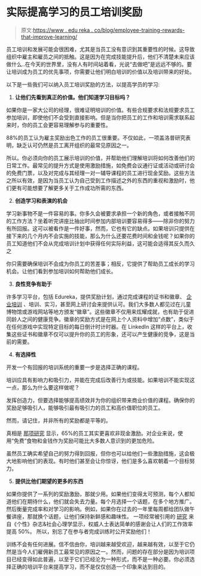 # 实际提高学习的员工培训奖励

> 原文:[https://www . edu reka . co/blog/employee-training-rewards-that-improve-learning/](https://www.edureka.co/blog/employee-training-rewards-that-improve-learning/)

员工培训和发展可能会很困难，尤其是当员工没有意识到其重要性的时候。这导致组织中雇主和雇员之间的抵触。这是因为在完成技能提升后，他们不清楚未来应该做什么..在今天的世界里，没有人有时间站着看，光说“去做吧”是远远不够的。要让培训成为员工的优先事项，你需要让他们明白培训的价值以及培训带来的好处。

以下是一些我们可以纳入员工培训奖励的方法，以提高学员的学习:

1.  **让他们先看到真正的价值。他们知道学习目标吗？**

如果你是一家大公司的经理，很难证明培训的价值。有些合规要求和法规要求员工参加培训，即使他们不会受到直接影响。但是当你把员工的工作和培训需求联系起来时，你的员工会更容易理解参与的重要性。

88%的员工认为雇主奖励出色工作的员工很重要。不仅如此，一项盖洛普[](https://www.gallup.com/workplace/236216/tomorrow-half-company-quitting-win-back.aspx)研究表明，缺乏认可仍然是员工离开组织的最常见原因之一。

所以。你必须向你的员工展示培训的价值，并帮助他们理解培训将如何改善他们的日常工作。最常见的提升方式是使用激励措施，如免费会议通行证或活动或研讨会的免费门票，以及对完成与其经理一对一辅导课程的员工进行现金奖励。这些方法之所以有效，是因为当员工认为自己受到工作描述之外的东西的重视和激励时，他们更有可能想要了解更多关于工作成功所需的东西。

2.  **创造学习和表演的机会**

学习新事物不是一件容易的事。你多久会被要求承担一个新的角色，或者接触不同的工作方法？坐着听完讲座比抽出时间参加内部培训要容易得多——除非你的努力有所回报。这可以被看作是一件好事，然而，它也有它的缺点。如果培训只提供在接下来的几个月内不会实施的技能，那么为什么还要花费时间和金钱呢？如果你的员工知道他们不会从完成培训计划中获得任何实际利益，这可能会适得其反久而久之

你只需要确保培训不会成为你员工的苦差事；相反，它提供了帮助员工成长的学习机会。让他们看到参加培训如何帮助他们成长。

3.  **良性竞争有助于**

许多学习平台，包括 Edureka，提供奖励计划，通过完成课程的证书和徽章、 [企业培训](https://www.edureka.co/corporate-training) 、培训、实习，甚至网上研讨会来提供认可。我们大多数人都见过在儿童博物馆或游戏网站等地方颁发“徽章”。这些徽章不仅用来炫耀成就，也有助于促进同龄人之间的健康竞争。徽章的奖励方式是在网上个人资料中增加“点数”，类似于在任何游戏中实现特定目标的每日倒计时计时器。在 LinkedIn 这样的平台上，收集这些证书和徽章不仅可以提升你的员工的形象，还可以产生健康的竞争，这是当前的需要。

4.  **有选择性**

开发一个有回报的培训系统的重要一步是选择正确的课程。

培训应具有影响力和吸引力，并能在完成后改善行为或技能。如果培训不能实现这一点，那么为什么要这样做呢？

发挥创造力，但要选择能够提高绩效并为你的组织带来商业价值的课程。确保你的奖励足够吸引人，能够吸引最有吸引力的员工和高价值职位的员工。

然而，请记住，并非所有的奖励都是平等的。

真相是 [那项研究](https://www.linkedin.com/pulse/employee-incentive-statistics-blow-your-mind-alison-frey/) 显示，65%的员工其实更喜欢非现金激励。对企业来说，使用“免费”食物和金钱作为奖励可能比大多数人意识到的更加危险。

虽然员工确实希望自己的努力得到回报，但你也可以给他们一些激励措施，这会极大地影响他们的表现。有时他们甚至会让你惊讶，他们是多么喜欢朝着一个目标努力。

5.  **提供比他们期望的更多的东西**

如果你提供了一系列的奖励激励，那就少用。如果他们变得太可预测，每个人都知道他们在期待什么，他们就会失去力量。每个月选择一个话题，在多个地方推广。然后衡量完成率和对学习的影响。例如，如果你在过去的一年里每周都给团队做午餐讲座，那就换个话题，让他们保持新鲜感和趣味性。 一项经常被引用的 [研究](https://www.umkc.edu/facultyombuds/documents/grant_gino_jpsp_2010.pdf) 来自《个性》杂志&社会心理学显示，权威人士表达简单的感谢会让人们的工作效率提高 50%。 所以，别忘了在参与者完成训练时公开奖励他们！

训练不会有任何进展。信不信由你，培训越来越受欢迎，越来越有效，以至于它仍然是当今人们雇佣新员工最常见的原因之一。然而，问题的存在部分是因为培训项目已经变得如此普遍，以至于它们已经沦为一种形式，而不是一种必要。你必须选择正确的培训平台来提高学习，而不是仅仅创造一个印象来达到目的。